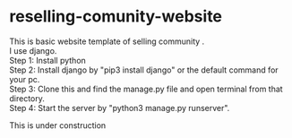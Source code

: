 # reselling-comunity-website</br>
This is basic website template of selling community .</br>
I use django.<br/>
Step 1: Install python<br/>
Step 2: Install django by "pip3 install django" or the default command for your pc. <br/>
Step 3: Clone this and find the manage.py file and open terminal from that directory.<br/>
Step 4: Start the server by "python3 manage.py runserver".</br>

This is under construction
